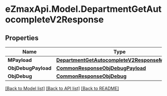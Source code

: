 
# eZmaxApi.Model.DepartmentGetAutocompleteV2Response

## Properties

Name | Type | Description | Notes
------------ | ------------- | ------------- | -------------
**MPayload** | [**DepartmentGetAutocompleteV2ResponseMPayload**](DepartmentGetAutocompleteV2ResponseMPayload.md) |  | 
**ObjDebugPayload** | [**CommonResponseObjDebugPayload**](CommonResponseObjDebugPayload.md) |  | [optional] 
**ObjDebug** | [**CommonResponseObjDebug**](CommonResponseObjDebug.md) |  | [optional] 

[[Back to Model list]](../README.md#documentation-for-models)
[[Back to API list]](../README.md#documentation-for-api-endpoints)
[[Back to README]](../README.md)

